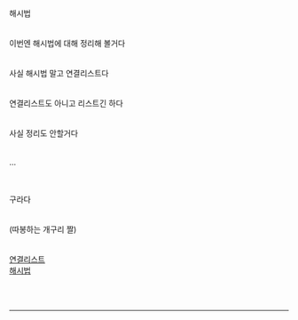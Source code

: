 <br><br>
해시법<br><br>
<br>
이번엔 해시법에 대해 정리해 볼거다
<br><br><br>
사실 해시법 말고 연결리스트다
<br><br>
<br>
연결리스트도 아니고 리스트긴 하다
<br><br><br>
사실 정리도 안할거다
<br><br><br>
...
<br><br><br>

구라다
<br><br><br>
(따봉하는 개구리 짤)
<br><br><br>
[연결리스트](/wiki/reviews/week_2word/linked_list.md)<br>
[해시법](/wiki/reviews/week_2word/hashtable.md)




<br><br>
___
<br><br>
<script src="https://utteranc.es/client.js"
        repo="anjun206/anjun206.github.io"
        issue-term="pathname"
        label="💬 utterances"
        theme="github-light"
        crossorigin="anonymous"
        async>
</script>
